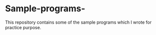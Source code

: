 # Sample-programs-
This repository contains some of the sample programs which I wrote for practice purpose.
